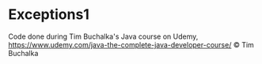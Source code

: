 # Exceptions1

Code done during Tim Buchalka's Java course on Udemy,
https://www.udemy.com/java-the-complete-java-developer-course/
© Tim Buchalka

